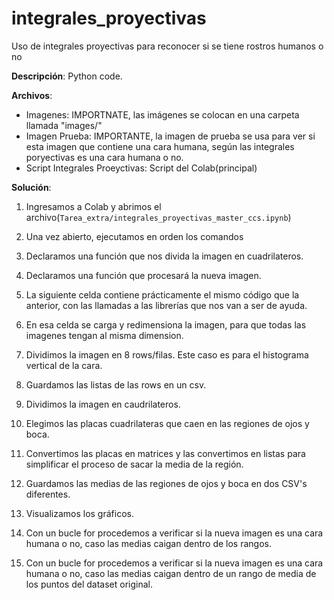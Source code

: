 # integrales_proyectivas
Uso de integrales proyectivas para reconocer si se tiene rostros humanos o no


**Descripción**: Python code.

**Archivos**: 
* Imagenes: IMPORTNATE, las imágenes se colocan en una carpeta llamada "images/"
* Imagen Prueba: IMPORTANTE, la imagen de prueba se usa para ver si esta imagen que contiene una cara humana, según las integrales poryectivas es una cara humana o no.
* Script Integrales Proeyctivas: Script del Colab(principal)

**Solución**: 

1. Ingresamos a Colab y abrimos el archivo(`Tarea_extra/integrales_proyectivas_master_ccs.ipynb`)
2. Una vez abierto, ejecutamos en orden los comandos
3. Declaramos una función que nos divida la imagen en cuadrilateros.

4. Declaramos una función que procesará la nueva imagen.

5. La siguiente celda contiene prácticamente el mismo código que la anterior, con las llamadas a las librerías que nos van a ser de ayuda.

6. En esa celda se carga y redimensiona la imagen, para que todas las imagenes tengan al misma dimension.

7. Dividimos la imagen en 8 rows/filas. Este caso es para el histograma vertical de la cara.

8. Guardamos las listas de las rows en un csv.

9. Dividimos la imagen en caudrilateros. 

10. Elegimos las placas cuadrilateras que caen en las regiones de ojos y boca.

11. Convertimos las placas en matrices y las convertimos en listas para simplificar el proceso de sacar la media de la región. 

12. Guardamos las medias de las regiones de ojos y boca en dos CSV's diferentes.

13. Visualizamos los gráficos.

14. Con un bucle for procedemos a verificar si la nueva imagen es una cara humana o no, caso las medias caigan dentro de los rangos.

15. Con un bucle for procedemos a verificar si la nueva imagen es una cara humana o no, caso las medias caigan dentro de un rango de media de los puntos del dataset original.
